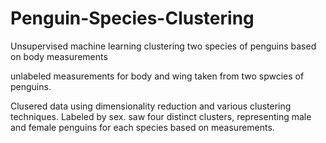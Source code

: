 # Penguin-Species-Clustering
Unsupervised machine learning clustering two species of penguins based on body measurements


unlabeled measurements for body and wing taken from two spwcies of penguins.

Clusered data using dimensionality reduction and various clustering techniques. Labeled by sex. saw four distinct clusters, representing male and female penguins for each species based on measurements.
